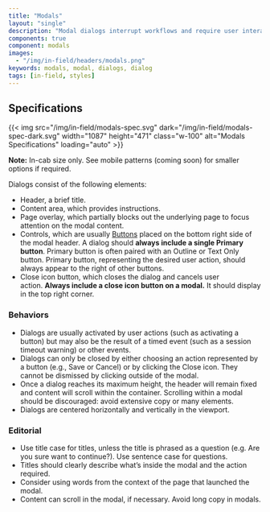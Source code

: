 ```yaml
---
title: "Modals"
layout: "single"
description: "Modal dialogs interrupt workflows and require user interaction."
components: true
component: modals
images:
  - "/img/in-field/headers/modals.png"
keywords: modals, modal, dialogs, dialog
tags: [in-field, styles]
---
```


## Specifications

{{< img src="/img/in-field/modals-spec.svg" dark="/img/in-field/modals-spec-dark.svg" width="1087" height="471" class="w-100" alt="Modals Specifications" loading="auto" >}}

**Note:** In-cab size only. See mobile patterns (coming soon) for smaller options if required.

Dialogs consist of the following elements:

- Header, a brief title.
- Content area, which provides instructions.
- Page overlay, which partially blocks out the underlying page to focus attention on the modal content.
- Controls, which are usually [Buttons](/components/in-field/buttons/) placed on the bottom right side of the modal header. A dialog should **always include a single Primary button**. Primary button is often paired with an Outline or Text Only button. Primary button, representing the desired user action, should always appear to the right of other buttons.
- Close icon button, which closes the dialog and cancels user action. **Always include a close icon button on a modal.** It should display in the top right corner.

### Behaviors

- Dialogs are usually activated by user actions (such as activating a button) but may also be the result of a timed event (such as a session timeout warning) or other events.
- Dialogs can only be closed by either choosing an action represented by a button (e.g., Save or Cancel) or by clicking the Close icon. They cannot be dismissed by clicking outside of the modal.
- Once a dialog reaches its maximum height, the header will remain fixed and content will scroll within the container. Scrolling within a modal should be discouraged: avoid extensive copy or many elements.
- Dialogs are centered horizontally and vertically in the viewport.

### Editorial

- Use title case for titles, unless the title is phrased as a question (e.g. Are you sure want to continue?). Use sentence case for questions.
- Titles should clearly describe what’s inside the modal and the action required.
- Consider using words from the context of the page that launched the modal.
- Content can scroll in the modal, if necessary. Avoid long copy in modals.
